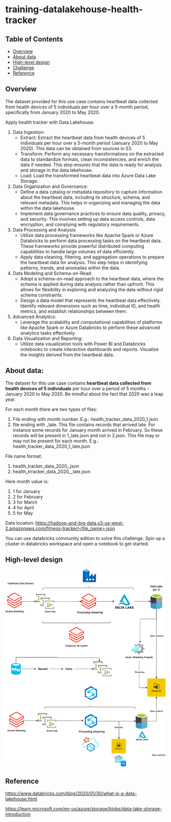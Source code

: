 # training-datalakehouse-health-tracker

## Table of Contents

- [Overview](#overview)
- [About data](#Aboutdata)
- [High-level design](#installation)
- [Challenge](#Challenge)
- [Reference](#Reference)

## Overview
The dataset provided for this use case contains heartbeat data collected from health devices of 5 individuals per hour over a 5-month period, specifically from January 2020 to May 2020.

Apply health tracker with Data Lakehouse:

1. Data Ingestion:
    - Extract: Extract the heartbeat data from health devices of 5 individuals per hour over a 5-month period (January 2020 to May 2020). This data can be obtained from sources in S3.
    - Transform: Perform any necessary transformations on the extracted data to standardize formats, clean inconsistencies, and enrich the data if needed. This step ensures that the data is ready for analysis and storage in the data lakehouse.
    - Load: Load the transformed heartbeat data into Azure Data Lake Storage.
2. Data Organization and Governance:
    - Define a data catalog or metadata repository to capture information about the heartbeat data, including its structure, schema, and relevant metadata. This helps in organizing and managing the data within the data lakehouse.
    - Implement data governance practices to ensure data quality, privacy, and security. This involves setting up data access controls, data encryption, and complying with regulatory requirements.
3. Data Processing and Analysis:
    - Utilize data processing frameworks like Apache Spark or Azure Databricks to perform data processing tasks on the heartbeat data. These frameworks provide powerful distributed computing capabilities to handle large volumes of data efficiently.
    - Apply data cleaning, filtering, and aggregation operations to prepare the heartbeat data for analysis. This step helps in identifying patterns, trends, and anomalies within the data.
4. Data Modeling and Schema-on-Read:
    - Adopt a schema-on-read approach to the heartbeat data, where the schema is applied during data analysis rather than upfront. This allows for flexibility in exploring and analyzing the data without rigid schema constraints.
    - Design a data model that represents the heartbeat data effectively. Identify relevant dimensions such as time, individual ID, and health metrics, and establish relationships between them.
5. Advanced Analytics:
    - Leverage the scalability and computational capabilities of platforms like Apache Spark or Azure Databricks to perform these advanced analytics tasks effectively.
6. Data Visualization and Reporting:
    - Utilize data visualization tools with Power BI and Databricks notebooks to create interactive dashboards and reports. Visualize the insights derived from the heartbeat data.



## About data:

The dataset for this use case contains **heartbeat data collected from health devices of 5 individuals** per hour over a period of 5 months - January 2020 to May 2020. Be mindful about the fact that 2020 was a leap year.

For each month there are two types of files:

1. File ending with month number. E.g.: health_tracker_data_2020_1.json
2. file ending with _late. This file contains records that arrived late. For instance some records for January month arrived in February. So these records will be present in 1_late.json and not in 2.json. This file may or may not be present for each month. E.g.: health_tracker_data_2020_1_late.json

File name format:

1. health_tracker_data_2020_<month>.json
2. health_trracker_data_2020_<month>_late.json

Here month value is:

1. 1 for January
2. 2 for February
3. 3 for March
4. 4 for April
5. 5 for May

Data location: [https://hadoop-and-big-data.s3-us-west-2.amazonaws.com/fitness-tracker/<file_name>.json](https://hadoop-and-big-data.s3-us-west-2.amazonaws.com/fitness-tracker/%3cfile_name%3e.json)

You can use databricks community edition to solve this challenge. Spin up a cluster in databricks workspace and open a notebook to get started.

## High-level design
![](high-level-design/event-hubs%20and-stream-processing-with-azure-databricks.drawio.png)

## Reference
https://www.databricks.com/blog/2020/01/30/what-is-a-data-lakehouse.html

https://learn.microsoft.com/en-us/azure/storage/blobs/data-lake-storage-introduction

